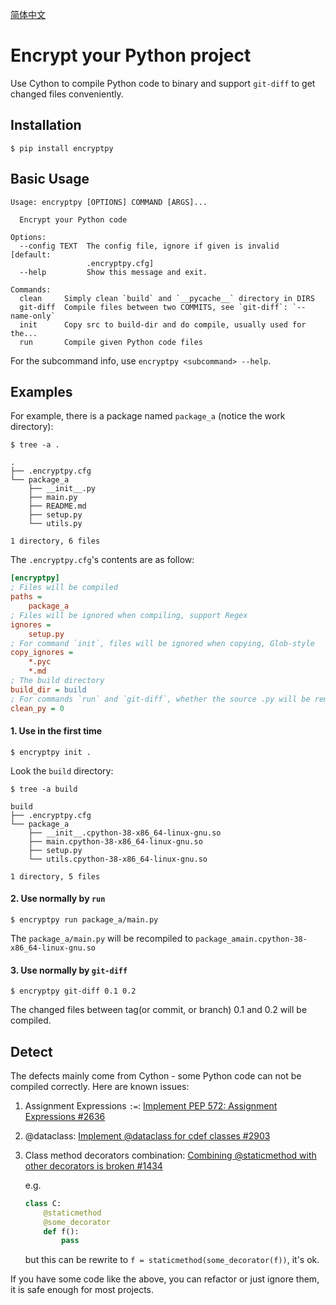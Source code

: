 [简体中文](https://github.com/amchii/encryptpy/blob/main/README_CN.md)

# Encrypt your Python project

Use Cython to compile Python code to binary and support `git-diff` to get changed files conveniently.

## Installation

`$ pip install encryptpy`

## Basic Usage

```
Usage: encryptpy [OPTIONS] COMMAND [ARGS]...

  Encrypt your Python code

Options:
  --config TEXT  The config file, ignore if given is invalid  [default:
                 .encryptpy.cfg]
  --help         Show this message and exit.

Commands:
  clean     Simply clean `build` and `__pycache__` directory in DIRS
  git-diff  Compile files between two COMMITS, see `git-diff`: `--name-only`
  init      Copy src to build-dir and do compile, usually used for the...
  run       Compile given Python code files

```

For the subcommand info, use `encryptpy <subcommand> --help`.

## Examples

For example, there is a package named `package_a` (notice the work directory):

`$ tree -a .`

```
.
├── .encryptpy.cfg
└── package_a
    ├── __init__.py
    ├── main.py
    ├── README.md
    ├── setup.py
    └── utils.py

1 directory, 6 files
```

The `.encryptpy.cfg`'s contents are as follow:

```ini
[encryptpy]
; Files will be compiled
paths =
    package_a
; Files will be ignored when compiling, support Regex
ignores =
    setup.py
; For command `init`, files will be ignored when copying, Glob-style
copy_ignores =
    *.pyc
    *.md
; The build directory
build_dir = build
; For commands `run` and `git-diff`, whether the source .py will be removed
clean_py = 0
```



#### 1. Use in the first time

`$ encryptpy init . `

Look the `build` directory:

`$ tree -a build`

```
build
├── .encryptpy.cfg
└── package_a
    ├── __init__.cpython-38-x86_64-linux-gnu.so
    ├── main.cpython-38-x86_64-linux-gnu.so
    ├── setup.py
    └── utils.cpython-38-x86_64-linux-gnu.so

1 directory, 5 files
```



#### 2. Use normally by `run`

`$ encryptpy run package_a/main.py`

The `package_a/main.py` will be recompiled to `package_amain.cpython-38-x86_64-linux-gnu.so`



#### 3. Use normally by `git-diff`

`$ encryptpy git-diff 0.1 0.2`

The changed files between tag(or commit, or branch) 0.1 and 0.2 will be compiled.

## Detect

The defects mainly come from Cython - some Python code can not be compiled correctly. Here are known issues:

1. Assignment Expressions `:=`: [Implement PEP 572: Assignment Expressions #2636](https://github.com/cython/cython/issues/2636)

2. @dataclass: [Implement @dataclass for cdef classes #2903](https://github.com/cython/cython/issues/2903)

3. Class method decorators combination: [Combining @staticmethod with other decorators is broken #1434](https://github.com/cython/cython/issues/1434)

   e.g.

   ```python
   class C:
       @staticmethod
       @some_decorator
       def f():
           pass
   ```

   but this can be rewrite to `f = staticmethod(some_decorator(f))`, it's ok.

If you have some code like the above, you can refactor or just ignore them, it is safe enough for most projects.
